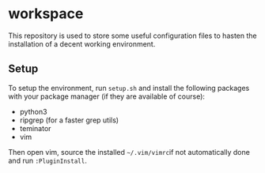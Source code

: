 # workspace

This repository is used to store some useful configuration files to hasten the
installation of a decent working environment.

## Setup

To setup the environment, run `setup.sh` and install the following packages
with your package manager (if they are available of course):

  * python3
  * ripgrep (for a faster grep utils)
  * teminator
  * vim

Then open vim, source the installed `~/.vim/vimrc`if not automatically done and
run `:PluginInstall`.
